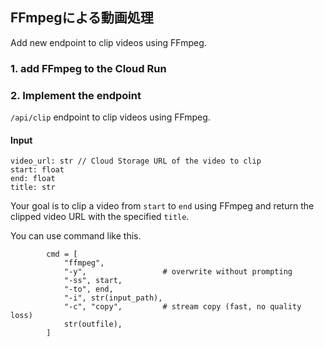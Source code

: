 ## FFmpegによる動画処理

Add new endpoint to clip videos using FFmpeg.

### 1. add FFmpeg to the Cloud Run

### 2. Implement the endpoint
`/api/clip` endpoint to clip videos using FFmpeg.

#### Input

```
video_url: str // Cloud Storage URL of the video to clip
start: float
end: float
title: str
```

Your goal is to clip a video from `start` to `end` using FFmpeg and return the clipped video URL with the specified `title`.

You can use command like this.

```
        cmd = [
            "ffmpeg",
            "-y",                 # overwrite without prompting
            "-ss", start,
            "-to", end,
            "-i", str(input_path),
            "-c", "copy",         # stream copy (fast, no quality loss)
            str(outfile),
        ]
```

